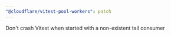 ```yaml
---
"@cloudflare/vitest-pool-workers": patch
---
```


Don't crash Vitest when started with a non-existent tail consumer
